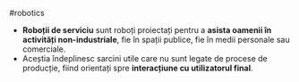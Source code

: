 #robotics 
- **Roboții de serviciu** sunt roboți proiectați pentru a **asista oamenii în activități non-industriale**, fie în spații publice, fie în medii personale sau comerciale.  
- Aceștia îndeplinesc sarcini utile care nu sunt legate de procese de producție, fiind orientați spre **interacțiune cu utilizatorul final**.